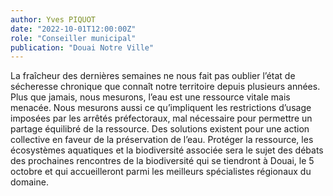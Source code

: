 ```yaml
---
author: Yves PIQUOT
date: "2022-10-01T12:00:00Z"
role: "Conseiller municipal"
publication: "Douai Notre Ville"
---
```


La fraîcheur des dernières semaines ne nous fait pas oublier l’état de sécheresse chronique que connaît notre territoire depuis plusieurs années. Plus que jamais, nous mesurons, l’eau est une ressource vitale mais menacée. Nous mesurons aussi ce qu’impliquent les restrictions d’usage imposées par les arrêtés préfectoraux, mal nécessaire pour permettre un partage équilibré de la ressource. Des solutions existent pour une action collective en faveur de la préservation de l’eau. Protéger la ressource, les écosystèmes aquatiques et la biodiversité associée sera le sujet des débats des prochaines rencontres de la biodiversité qui se tiendront à Douai, le 5 octobre et qui accueilleront parmi les meilleurs spécialistes régionaux du domaine.
